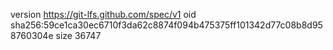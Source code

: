 version https://git-lfs.github.com/spec/v1
oid sha256:59ce1ca30ec6710f3da62c8874f094b475375ff101342d77c08b8d958760304e
size 36747
